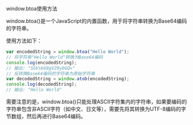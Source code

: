 window.btoa使用方法

window.btoa()是一个JavaScript的内置函数，用于将字符串转换为Base64编码的字符串。

使用方法如下：

```js
var encodedString = window.btoa("Hello World"); 
// 将字符串"Hello World"转换为Base64编码 
console.log(encodedString); 
// 输出: "SGVsbG8gV29ybGQ="  
// 反转换Base64编码的字符串为原始字符串 
var decodedString = window.atob(encodedString); 
console.log(decodedString); 
// 输出: "Hello World"
```

需要注意的是，window.btoa()只能处理ASCII字符集内的字符串，如果要编码的字符串包含非ASCII字符（如中文、日文等），需要先将其转换为UTF-8编码的字节数组，然后再进行Base64编码。